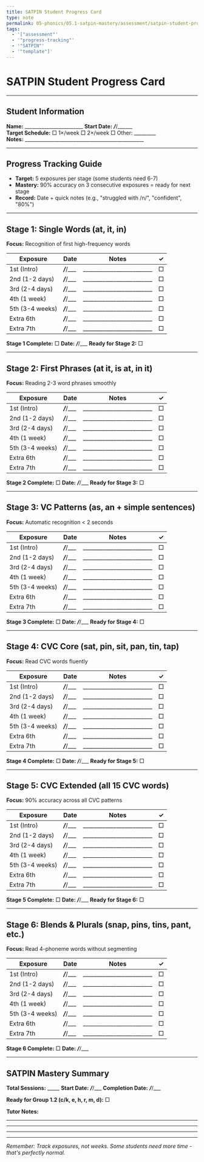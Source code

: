 ```yaml
---
title: SATPIN Student Progress Card
type: note
permalink: 05-phonics/05.1-satpin-mastery/assessment/satpin-student-progress-card
tags:
  - '["assessment"'
  - '"progress-tracking"'
  - '"SATPIN"'
  - '"template"]'
---
```


# SATPIN Student Progress Card

---

## Student Information
**Name:** ________________________  **Start Date:** ___/___/______  
**Target Schedule:** □ 1×/week  □ 2×/week  □ Other: _________  
**Notes:** _________________________________________________

---

## Progress Tracking Guide
- **Target:** 5 exposures per stage (some students need 6-7)
- **Mastery:** 90% accuracy on 3 consecutive exposures = ready for next stage
- **Record:** Date + quick notes (e.g., "struggled with /n/", "confident", "80%")

---

## Stage 1: Single Words (at, it, in)
**Focus:** Recognition of first high-frequency words

| Exposure | Date | Notes | ✓ |
|----------|------|-------|---|
| 1st (Intro) | ___/___/___ | _________________________ | □ |
| 2nd (1-2 days) | ___/___/___ | _________________________ | □ |
| 3rd (2-4 days) | ___/___/___ | _________________________ | □ |
| 4th (1 week) | ___/___/___ | _________________________ | □ |
| 5th (3-4 weeks) | ___/___/___ | _________________________ | □ |
| Extra 6th | ___/___/___ | _________________________ | □ |
| Extra 7th | ___/___/___ | _________________________ | □ |

**Stage 1 Complete:** □  **Date:** ___/___/___  **Ready for Stage 2:** □

---

## Stage 2: First Phrases (at it, is at, in it)
**Focus:** Reading 2-3 word phrases smoothly

| Exposure | Date | Notes | ✓ |
|----------|------|-------|---|
| 1st (Intro) | ___/___/___ | _________________________ | □ |
| 2nd (1-2 days) | ___/___/___ | _________________________ | □ |
| 3rd (2-4 days) | ___/___/___ | _________________________ | □ |
| 4th (1 week) | ___/___/___ | _________________________ | □ |
| 5th (3-4 weeks) | ___/___/___ | _________________________ | □ |
| Extra 6th | ___/___/___ | _________________________ | □ |
| Extra 7th | ___/___/___ | _________________________ | □ |

**Stage 2 Complete:** □  **Date:** ___/___/___  **Ready for Stage 3:** □

---

## Stage 3: VC Patterns (as, an + simple sentences)
**Focus:** Automatic recognition < 2 seconds

| Exposure | Date | Notes | ✓ |
|----------|------|-------|---|
| 1st (Intro) | ___/___/___ | _________________________ | □ |
| 2nd (1-2 days) | ___/___/___ | _________________________ | □ |
| 3rd (2-4 days) | ___/___/___ | _________________________ | □ |
| 4th (1 week) | ___/___/___ | _________________________ | □ |
| 5th (3-4 weeks) | ___/___/___ | _________________________ | □ |
| Extra 6th | ___/___/___ | _________________________ | □ |
| Extra 7th | ___/___/___ | _________________________ | □ |

**Stage 3 Complete:** □  **Date:** ___/___/___  **Ready for Stage 4:** □

---

## Stage 4: CVC Core (sat, pin, sit, pan, tin, tap)
**Focus:** Read CVC words fluently

| Exposure | Date | Notes | ✓ |
|----------|------|-------|---|
| 1st (Intro) | ___/___/___ | _________________________ | □ |
| 2nd (1-2 days) | ___/___/___ | _________________________ | □ |
| 3rd (2-4 days) | ___/___/___ | _________________________ | □ |
| 4th (1 week) | ___/___/___ | _________________________ | □ |
| 5th (3-4 weeks) | ___/___/___ | _________________________ | □ |
| Extra 6th | ___/___/___ | _________________________ | □ |
| Extra 7th | ___/___/___ | _________________________ | □ |

**Stage 4 Complete:** □  **Date:** ___/___/___  **Ready for Stage 5:** □

---

## Stage 5: CVC Extended (all 15 CVC words)
**Focus:** 90% accuracy across all CVC patterns

| Exposure | Date | Notes | ✓ |
|----------|------|-------|---|
| 1st (Intro) | ___/___/___ | _________________________ | □ |
| 2nd (1-2 days) | ___/___/___ | _________________________ | □ |
| 3rd (2-4 days) | ___/___/___ | _________________________ | □ |
| 4th (1 week) | ___/___/___ | _________________________ | □ |
| 5th (3-4 weeks) | ___/___/___ | _________________________ | □ |
| Extra 6th | ___/___/___ | _________________________ | □ |
| Extra 7th | ___/___/___ | _________________________ | □ |

**Stage 5 Complete:** □  **Date:** ___/___/___  **Ready for Stage 6:** □

---

## Stage 6: Blends & Plurals (snap, pins, tins, pant, etc.)
**Focus:** Read 4-phoneme words without segmenting

| Exposure | Date | Notes | ✓ |
|----------|------|-------|---|
| 1st (Intro) | ___/___/___ | _________________________ | □ |
| 2nd (1-2 days) | ___/___/___ | _________________________ | □ |
| 3rd (2-4 days) | ___/___/___ | _________________________ | □ |
| 4th (1 week) | ___/___/___ | _________________________ | □ |
| 5th (3-4 weeks) | ___/___/___ | _________________________ | □ |
| Extra 6th | ___/___/___ | _________________________ | □ |
| Extra 7th | ___/___/___ | _________________________ | □ |

**Stage 6 Complete:** □  **Date:** ___/___/___  

---

## SATPIN Mastery Summary
**Total Sessions:** _____  **Start Date:** ___/___/___  **Completion Date:** ___/___/___

**Ready for Group 1.2 (c/k, e, h, r, m, d):** □

**Tutor Notes:**
_________________________________________________________________
_________________________________________________________________
_________________________________________________________________

---

*Remember: Track exposures, not weeks. Some students need more time - that's perfectly normal.*